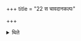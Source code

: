 +++
title = "22 स चावदानकल्पः"

+++

<details><summary>थिते</summary>

22. And this is the procedure of cutting the portions.
</details>
